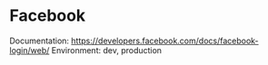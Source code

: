 # Facebook

Documentation: https://developers.facebook.com/docs/facebook-login/web/
Environment: dev, production